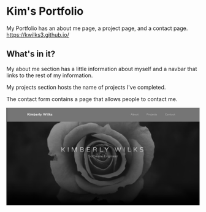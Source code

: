 # Kim's Portfolio

My Portfolio has an about me page, a project page, and a contact page.
https://kwilks3.github.io/

## What's in it?

My about me section has a little information about myself and a navbar that links to the rest of my information.

My projects section hosts the name of projects I've completed.

The contact form contains a page that allows people to contact me.

<img src = "./img/Shot.png">
